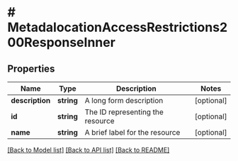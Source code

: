 # # MetadalocationAccessRestrictions200ResponseInner

## Properties

Name | Type | Description | Notes
------------ | ------------- | ------------- | -------------
**description** | **string** | A long form description | [optional]
**id** | **string** | The ID representing the resource | [optional]
**name** | **string** | A brief label for the resource | [optional]

[[Back to Model list]](../../README.md#models) [[Back to API list]](../../README.md#endpoints) [[Back to README]](../../README.md)
